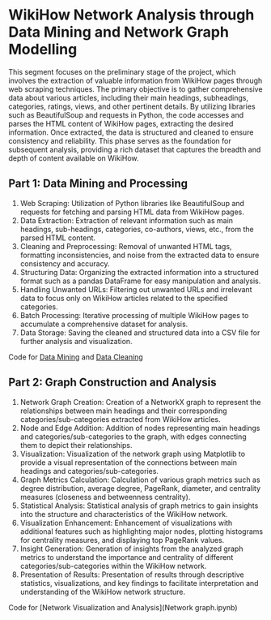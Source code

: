 # WikiHow Network Analysis through Data Mining and Network Graph Modelling

This segment focuses on the preliminary stage of the project, which involves the extraction of valuable information from WikiHow pages through web scraping techniques. The primary objective is to gather comprehensive data about various articles, including their main headings, subheadings, categories, ratings, views, and other pertinent details. By utilizing libraries such as BeautifulSoup and requests in Python, the code accesses and parses the HTML content of WikiHow pages, extracting the desired information. Once extracted, the data is structured and cleaned to ensure consistency and reliability. This phase serves as the foundation for subsequent analysis, providing a rich dataset that captures the breadth and depth of content available on WikiHow.

## Part 1: Data Mining and Processing

1. Web Scraping: Utilization of Python libraries like BeautifulSoup and requests for fetching and parsing HTML data from WikiHow pages.
2. Data Extraction: Extraction of relevant information such as main headings, sub-headings, categories, co-authors, views, etc., from the parsed HTML content.
3. Cleaning and Preprocessing: Removal of unwanted HTML tags, formatting inconsistencies, and noise from the extracted data to ensure consistency and accuracy.
4. Structuring Data: Organizing the extracted information into a structured format such as a pandas DataFrame for easy manipulation and analysis.
5. Handling Unwanted URLs: Filtering out unwanted URLs and irrelevant data to focus only on WikiHow articles related to the specified categories.
6. Batch Processing: Iterative processing of multiple WikiHow pages to accumulate a comprehensive dataset for analysis.
7. Data Storage: Saving the cleaned and structured data into a CSV file for further analysis and visualization.

Code for [Data Mining](Webscrapping_wikihow_new.ipynb) and [Data Cleaning](cleaning_wikiHow_data.ipynb) 

## Part 2: Graph Construction and Analysis

1. Network Graph Creation: Creation of a NetworkX graph to represent the relationships between main headings and their corresponding categories/sub-categories extracted from WikiHow articles.
2. Node and Edge Addition: Addition of nodes representing main headings and categories/sub-categories to the graph, with edges connecting them to depict their relationships.
3. Visualization: Visualization of the network graph using Matplotlib to provide a visual representation of the connections between main headings and categories/sub-categories.
4. Graph Metrics Calculation: Calculation of various graph metrics such as degree distribution, average degree, PageRank, diameter, and centrality measures (closeness and betweenness centrality).
5. Statistical Analysis: Statistical analysis of graph metrics to gain insights into the structure and characteristics of the WikiHow network.
6. Visualization Enhancement: Enhancement of visualizations with additional features such as highlighting major nodes, plotting histograms for centrality measures, and displaying top PageRank values.
7. Insight Generation: Generation of insights from the analyzed graph metrics to understand the importance and centrality of different categories/sub-categories within the WikiHow network.
8. Presentation of Results: Presentation of results through descriptive statistics, visualizations, and key findings to facilitate interpretation and understanding of the WikiHow network structure.

Code for [Network Visualization and Analysis](Network graph.ipynb)

